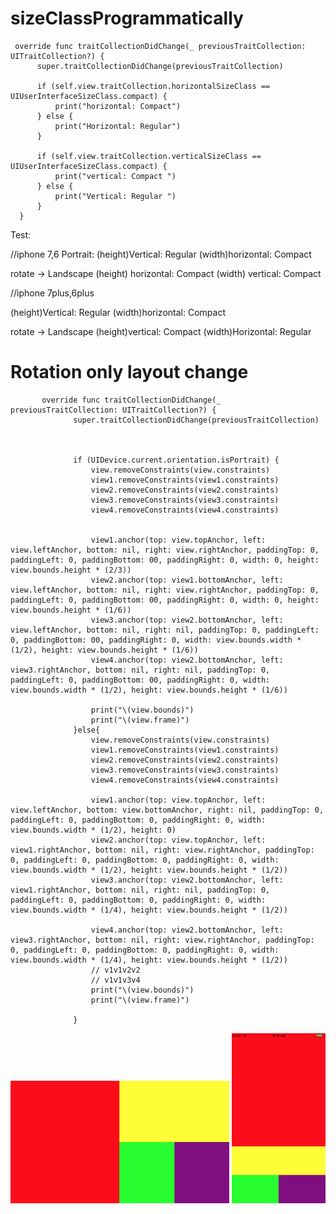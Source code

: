 # sizeClassProgrammatically


     override func traitCollectionDidChange(_ previousTraitCollection: UITraitCollection?) {
          super.traitCollectionDidChange(previousTraitCollection)

          if (self.view.traitCollection.horizontalSizeClass == UIUserInterfaceSizeClass.compact) {
              print("horizontal: Compact")
          } else {
              print("Horizontal: Regular")
          }

          if (self.view.traitCollection.verticalSizeClass == UIUserInterfaceSizeClass.compact) {
              print("vertical: Compact ")
          } else {
              print("Vertical: Regular ")
          }
      }
      
Test:      

//iphone 7,6
Portrait:
(height)Vertical: Regular 
(width)horizontal: Compact 


rotate -> Landscape
(height) horizontal: Compact
(width)  vertical: Compact

//iphone 7plus,6plus

(height)Vertical: Regular 
(width)horizontal: Compact 

rotate -> Landscape
(height)vertical: Compact 
(width)Horizontal: Regular



# Rotation only layout change 

           override func traitCollectionDidChange(_ previousTraitCollection: UITraitCollection?) {
                  super.traitCollectionDidChange(previousTraitCollection)



                  if (UIDevice.current.orientation.isPortrait) {
                      view.removeConstraints(view.constraints)
                      view1.removeConstraints(view1.constraints)
                      view2.removeConstraints(view2.constraints)
                      view3.removeConstraints(view3.constraints)
                      view4.removeConstraints(view4.constraints)


                      view1.anchor(top: view.topAnchor, left: view.leftAnchor, bottom: nil, right: view.rightAnchor, paddingTop: 0, paddingLeft: 0, paddingBottom: 00, paddingRight: 0, width: 0, height: view.bounds.height * (2/3))
                      view2.anchor(top: view1.bottomAnchor, left: view.leftAnchor, bottom: nil, right: view.rightAnchor, paddingTop: 0, paddingLeft: 0, paddingBottom: 00, paddingRight: 0, width: 0, height: view.bounds.height * (1/6))
                      view3.anchor(top: view2.bottomAnchor, left: view.leftAnchor, bottom: nil, right: nil, paddingTop: 0, paddingLeft: 0, paddingBottom: 00, paddingRight: 0, width: view.bounds.width * (1/2), height: view.bounds.height * (1/6))
                      view4.anchor(top: view2.bottomAnchor, left: view3.rightAnchor, bottom: nil, right: nil, paddingTop: 0, paddingLeft: 0, paddingBottom: 00, paddingRight: 0, width: view.bounds.width * (1/2), height: view.bounds.height * (1/6))

                      print("\(view.bounds)")
                      print("\(view.frame)")
                  }else{
                      view.removeConstraints(view.constraints)
                      view1.removeConstraints(view1.constraints)
                      view2.removeConstraints(view2.constraints)
                      view3.removeConstraints(view3.constraints)
                      view4.removeConstraints(view4.constraints)

                      view1.anchor(top: view.topAnchor, left: view.leftAnchor, bottom: view.bottomAnchor, right: nil, paddingTop: 0, paddingLeft: 0, paddingBottom: 0, paddingRight: 0, width: view.bounds.width * (1/2), height: 0)
                      view2.anchor(top: view.topAnchor, left: view1.rightAnchor, bottom: nil, right: view.rightAnchor, paddingTop: 0, paddingLeft: 0, paddingBottom: 0, paddingRight: 0, width: view.bounds.width * (1/2), height: view.bounds.height * (1/2))
                      view3.anchor(top: view2.bottomAnchor, left: view1.rightAnchor, bottom: nil, right: nil, paddingTop: 0, paddingLeft: 0, paddingBottom: 0, paddingRight: 0, width: view.bounds.width * (1/4), height: view.bounds.height * (1/2))

                      view4.anchor(top: view2.bottomAnchor, left: view3.rightAnchor, bottom: nil, right: view.rightAnchor, paddingTop: 0, paddingLeft: 0, paddingBottom: 0, paddingRight: 0, width: view.bounds.width * (1/4), height: view.bounds.height * (1/2))
                      // v1v1v2v2
                      // v1v1v3v4
                      print("\(view.bounds)")
                      print("\(view.frame)")

                  }

<p align="center">
  <img src="https://github.com/ericyu423/sizeClassProgrammatically/blob/master/land.png" width="350"/>
  <img src="https://github.com/ericyu423/sizeClassProgrammatically/blob/master/port.png" width="150"/>
</p>

